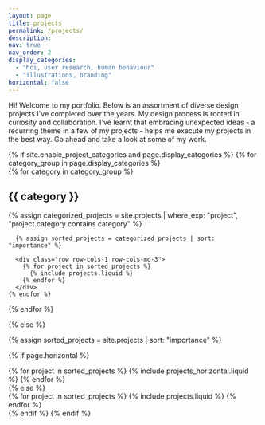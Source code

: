 ```yaml
---
layout: page
title: projects
permalink: /projects/
description: 
nav: true
nav_order: 2
display_categories: 
  - "hci, user research, human behaviour"
  - "illustrations, branding"
horizontal: false
---
```

Hi! Welcome to my portfolio. Below is an assortment of diverse design projects I've completed over the years. My design process is rooted in curiosity and collaboration. I've learnt that embracing unexpected ideas - a recurring theme in a few of my projects - helps me execute my projects in the best way. Go ahead and take a look at some of my work. 

<!-- 
<!-- pages/projects.md -->
<div class="projects">
{% if site.enable_project_categories and page.display_categories %}
  <!-- Display categorized projects -->
{% for category_group in page.display_categories %}
  <div class="category-group">
    {% for category in category_group %}
      <h2 class="category">{{ category }}</h2>
      {% assign categorized_projects = site.projects | where_exp: "project", "project.category contains category" %}
      
      {% assign sorted_projects = categorized_projects | sort: "importance" %}
      
      <div class="row row-cols-1 row-cols-md-3">
        {% for project in sorted_projects %}
          {% include projects.liquid %}
        {% endfor %}
      </div>
    {% endfor %}
  </div>
{% endfor %}


{% else %}

<!-- Display projects without categories -->

{% assign sorted_projects = site.projects | sort: "importance" %}

  <!-- Generate cards for each project -->

{% if page.horizontal %}

  <div class="container">
    <div class="row row-cols-1 row-cols-md-2">
    {% for project in sorted_projects %}
      {% include projects_horizontal.liquid %}
    {% endfor %}
    </div>
  </div>
  {% else %}
  <div class="row row-cols-1 row-cols-md-3">
    {% for project in sorted_projects %}
      {% include projects.liquid %}
    {% endfor %}
  </div>
  {% endif %}
{% endif %}
</div>
 